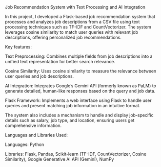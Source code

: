 Job Recommendation System with Text Processing and AI Integration

In this project, I developed a Flask-based job recommendation system that processes and analyzes job descriptions from a CSV file using text processing techniques such as TF-IDF and CountVectorizer. The system leverages cosine similarity to match user queries with relevant job descriptions, offering personalized job recommendations.

Key features:

Text Preprocessing: Combines multiple fields from job descriptions into a unified text representation for better search relevance.

Cosine Similarity: Uses cosine similarity to measure the relevance between user queries and job descriptions.

AI Integration: Integrates Google’s Gemini API (formerly known as PaLM) to generate detailed, human-like responses based on the query and job data.

Flask Framework: Implements a web interface using Flask to handle user queries and present matching job information in an intuitive format.

The system also includes a mechanism to handle and display job-specific details such as salary, job type, and location, ensuring users get comprehensive information.

Languages and Libraries Used:

Languages: Python

Libraries: Flask, Pandas, Scikit-learn (TF-IDF, CountVectorizer, Cosine Similarity), Google Generative AI API (Gemini), NumPy